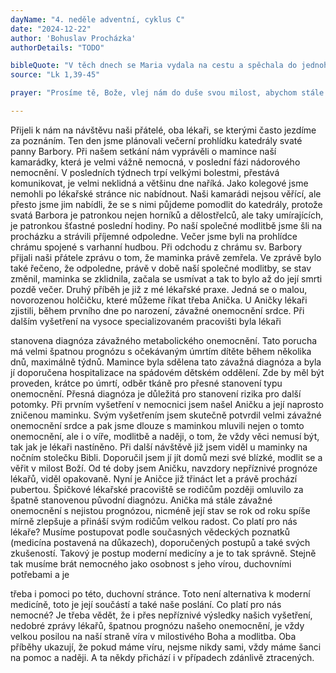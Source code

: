 ```yaml
---
dayName: "4. neděle adventní, cyklus C"
date: "2024-12-22"
author: 'Bohuslav Procházka'
authorDetails: "TODO"

bibleQuote: "V těch dnech se Maria vydala na cestu a spěchala do jednoho judského města v horách. Vešla do Zachariášova domu a pozdravila Alžbětu. Jakmile Alžběta uslyšela Mariin pozdrav, dítě se radostně pohnulo v jejím lůně. Alžběta byla naplněna Duchem Svatým a zvolala mocným hlasem: „Požehnaná jsi mezi ženami a požehnaný plod života tvého! Jak jsem si zasloužila, že matka mého Pána přišla ke mně? Vždyť jakmile zazněl tvůj pozdrav v mých uších, dítě se živě a radostně pohnulo v mém lůně. Blahoslavená, která jsi uvěřila, že se splní to, co ti bylo řečeno od Pána!“"
source: "Lk 1,39-45"

prayer: "Prosíme tě, Bože, vlej nám do duše svou milost, abychom stále hlouběji prožívali tajemství našeho vykoupení: a dej, ať nás všechny, kteří jsme z andělova zvěstování poznali, že se tvůj Syn stal člověkem, jeho umučení a kříž přivede ke slávě vzkříšení. Neboť  on  s tebou v jednotě Ducha Svatého…"

---
```


Přijeli k nám na návštěvu naši přátelé, oba lékaři, se kterými často jezdíme za poznáním. Ten den jsme plánovali večerní prohlídku katedrály svaté panny Barbory. Při našem setkání nám vyprávěli o mamince naší kamarádky, která je velmi vážně nemocná, v poslední fázi nádorového nemocnění. V posledních týdnech trpí velkými bolestmi, přestává komunikovat, je velmi neklidná a většinu dne naříká. Jako kolegové jsme nemohli po lékařské stránce nic nabídnout. Naši kamarádi nejsou věřící, ale přesto jsme jim nabídli, že se s nimi půjdeme pomodlit do katedrály, protože svatá Barbora je patronkou nejen horníků a dělostřelců, ale taky umírajících, je patronkou šťastné poslední hodiny.
Po naší společné modlitbě jsme šli na procházku a strávili příjemné odpoledne. Večer jsme byli na prohlídce chrámu spojené s varhanní hudbou. Při odchodu z chrámu sv. Barbory přijali naši přátele zprávu o tom, že maminka právě zemřela. Ve zprávě bylo také řečeno, že odpoledne, právě v době naší společné modlitby, se stav změnil, maminka se zklidnila, začala se usmívat a tak to bylo až do její smrti pozdě večer.
Druhý příběh je již z mé lékařské praxe. Jedná se o malou, novorozenou holčičku, které můžeme říkat třeba Anička. U Aničky lékaři zjistili, během prvního dne po narození, závažné onemocnění srdce. Při dalším vyšetření na vysoce specializovaném pracovišti byla lékaři
 
stanovena diagnóza závažného metabolického onemocnění. Tato porucha má velmi špatnou prognózu s očekávaným úmrtím dítěte během několika dnů, maximálně týdnů. Mamince byla sdělena tato závažná diagnóza a byla jí doporučena hospitalizace na spádovém dětském oddělení. Zde by měl být proveden, krátce po úmrtí, odběr tkáně pro přesné stanovení typu onemocnění. Přesná diagnóza je důležitá pro stanovení rizika pro další potomky. Při prvním vyšetření v nemocnici jsem našel Aničku a její naprosto zničenou maminku. Svým vyšetřením jsem skutečně potvrdil velmi závažné onemocnění srdce a pak jsme dlouze s maminkou mluvili nejen o tomto onemocnění, ale i o víře, modlitbě a naději, o tom, že vždy věci nemusí být, tak jak je lékaři nastíněno. Při další návštěvě již jsem viděl u maminky na nočním stolečku Bibli. Doporučil jsem jí jít domů mezi své blízké, modlit se a věřit v milost Boží. Od té doby jsem Aničku, navzdory nepříznivé prognóze lékařů, viděl opakovaně. Nyní je Aničce již třináct let a právě prochází pubertou. Špičkové lékařské pracoviště se rodičům později omluvilo za špatně stanovenou původní diagnózu. Anička má stále závažné onemocnění s nejistou prognózou, nicméně její stav se rok  od roku  spíše  mírně zlepšuje a přináší svým rodičům velkou radost.
Co platí pro nás lékaře? Musíme postupovat podle současných vědeckých poznatků (medicína postavená na důkazech), doporučených postupů a také svých zkušeností. Takový je postup moderní medicíny a je to tak správně. Stejně tak musíme brát nemocného jako osobnost s jeho vírou, duchovními potřebami a je
 
třeba i pomoci po této, duchovní stránce. Toto není alternativa k moderní medicíně, toto je její součástí a také naše poslání.
Co platí pro nás nemocné?  Je  třeba vědět, že i přes nepříznivé výsledky našich vyšetření, nedobré zprávy lékařů, špatnou prognózu našeho onemocnění, je vždy velkou posilou na naší straně víra v milostivého Boha a modlitba. Oba příběhy ukazují, že pokud máme víru, nejsme nikdy sami, vždy máme šanci na pomoc a naději. A ta někdy přichází i v případech zdánlivě ztracených.

